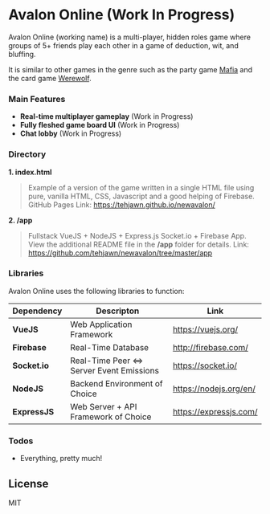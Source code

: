 # Avalon Online (Work In Progress)

Avalon Online (working name) is a multi-player, hidden roles game where groups of 5+ friends play each other in a game of deduction, wit, and bluffing.

It is similar to other games in the genre such as the party game [Mafia](https://en.wikipedia.org/wiki/Mafia_(party_game)) and the card game [Werewolf](https://www.playwerewolf.co/rules).

### Main Features

  - **Real-time multiplayer gameplay** (Work in Progress)
  - **Fully fleshed game board UI** (Work in Progress)
  - **Chat lobby** (Work in Progress)
 
### Directory

**1. index.html**
> Example of a version of the game written in a single HTML file using pure, vanilla HTML, CSS, Javascript and a good helping of Firebase.
> GitHub Pages Link: https://tehjawn.github.io/newavalon/

**2. /app**
> Fullstack VueJS + NodeJS + Express.js Socket.io + Firebase App. View the additional README file in the **/app** folder for details.
> Link: https://github.com/tehjawn/newavalon/tree/master/app

### Libraries

Avalon Online uses the following libraries to function:

| Dependency | Descripton | Link |
| ------ | ------ | ------ |
| **VueJS** | Web Application Framework | https://vuejs.org/ |
| **Firebase** | Real-Time Database | http://firebase.com/ |
| **Socket.io** | Real-Time Peer <=> Server Event Emissions | https://socket.io/ |
| **NodeJS** | Backend Environment of Choice | https://nodejs.org/en/ |
| **ExpressJS** | Web Server + API Framework of Choice  | https://expressjs.com/ |


### Todos

- Everything, pretty much!

License
----

MIT